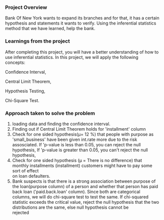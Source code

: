 ### Project Overview

 Bank Of New York wants to expand its branches and for that, it has a certain hypothesis and statements it wants to verify. Using the inferential statistics method that we have learned, help the bank. 


### Learnings from the project

 After completing this project, you will have a better understanding of how to use inferential statistics. In this project, we will apply the following concepts:

Confidence Interval,

Central Limit Theorem,

Hypothesis Testing,

Chi-Square Test.


### Approach taken to solve the problem

 1.  loading data and finding the confidence interval.
2. Finding out if Central Limit Theorem holds for 'installment' column
3. Check for one sided hypothesis(μ= 12 %)  that people with purpose as 'small_business' have been given int.rate more due to the risk assosciated.
     If 'p-value is less than 0.05, you can reject the null hypothesis, If 'p-value is greater than 0.05, you can't reject the null hypothesis,
4. Check for one sided hypothesis (μ = There is no difference) that monthly installments (installment) customers might have to pay some sort of effect  
    on loan defaulters.
5. Bank suspects is that there is a strong association between purpose of the loan(purpose column) of a person and whether that person has paid back 
    loan ('paid.back.loan' column). Since both are categorical columns, we will do chi-square test to test the same.
    If chi-squared statistic exceeds the critical value, reject the null hypothesis that the two distributions are the same, else null hypothesis cannot be   
    rejected


     


